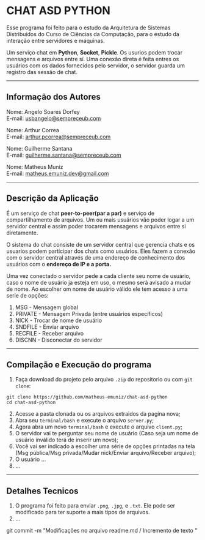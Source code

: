 # CHAT ASD PYTHON
Esse programa foi feito para o estudo da Arquitetura de Sistemas Distribuídos do Curso de Ciências da Computação, para o estudo da interação entre servidores e máquinas.

Um serviço chat em **Python**, **Socket**, **Pickle**. Os usurios podem trocar mensagens e arquivos entre sí. Uma conexão direta é feita entres os usuários com os dados fornecidos pelo servidor, o servidor guarda um registro das sessão de chat.

----------------------------------
Informação dos Autores
----------------------------------
Nome: Angelo Soares Dorfey\
E-mail: usbangelo@sempreceub.com

Nome: Arthur Correa\
E-mail: arthur.pcorrea@sempreceub.com

Nome: Guilherme Santana\
E-mail: guilherme.santana@sempreceub.com

Nome: Matheus Muniz\
E-mail: matheus.emuniz.dev@gmail.com

---------------------------------
Descrição da Aplicação
---------------------------------
É um serviço de chat **peer-to-peer(par a par)** e serviço de compartilhamento de arquivos. Um ou mais usuários vão poder logar a um servidor central e assim poder trocarem mensagens e arquivos entre si diretamente.

O sistema do chat consiste de um servidor central que gerencia chats e os usuarios podem participar dos chats como usuários. Eles fazem a conexão com o servidor central através de uma endereço de conhecimento dos usuários com o **endereço de IP e a porta.**

Uma vez conectado o servidor pede a cada cliente seu nome de usuário, caso o nome de usuário ja esteja em uso, o mesmo será avisado a mudar de nome. Ao escolher om nome de usuário válido ele tem acesso a uma serie de opções:

1. MSG - Mensagem global
2. PRIVATE - Mensagem Privada (entre usuários específicos)
3. NICK - Trocar de nome de usuário
4. SNDFILE - Enviar arquivo
5. RECFILE - Receber arquivo
6. DISCNN - Disconectar do servidor

-----------------------------------------------------
Compilação e Execução do programa
-----------------------------------------------------
1. Faça download do projeto pelo arquivo `.zip` do repositorio ou com `git clone`:
```
git clone https://github.com/matheus-emuniz/chat-asd-python
cd chat-asd-python
```
2. Acesse a pasta clonada ou os arquivos extraidos da pagina nova;
3. Abra seu `terminal/bash` e execute o arquivo `server.py`;
4. Agora abra um novo `terminal/bash` e execute o arquivo `client.py`;
5. O servidor vai te perguntar seu nome de usuário (Caso seja um nome de usuário inválido terá de inserir um novo);
6. Você vai ser indicado a escolher uma série de opções printadas na tela (Msg pública/Msg privada/Mudar nick/Enviar arquivo/Receber arquivo);
7. O usuário ...
8. ...

-------------------------
Detalhes Tecnicos
--------------------------
1. O programa foi feito para enviar `.png`, `.jpg`, e `.txt`. Ele pode ser modificado para ter suporte a mais tipos de arquivos.
2. ...

git commit -m "Modificações no arquivo readme.md / Incremento de texto "
